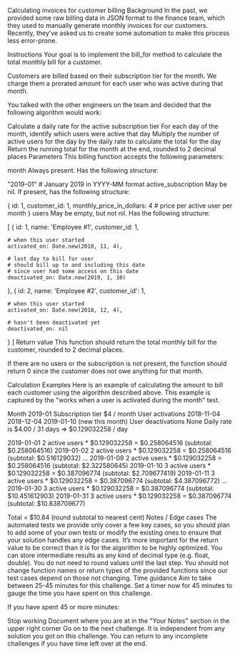 Calculating invoices for customer billing
Background
In the past, we provided some raw billing data in JSON format to the finance team, which they used to manually generate monthly invoices for our customers. Recently, they’ve asked us to create some automation to make this process less error-prone.

Instructions
Your goal is to implement the bill_for method to calculate the total monthly bill for a customer.

Customers are billed based on their subscription tier for the month. We charge them a prorated amount for each user who was active during that month.

You talked with the other engineers on the team and decided that the following algorithm would work:

Calculate a daily rate for the active subscription tier
For each day of the month, identify which users were active that day
Multiply the number of active users for the day by the daily rate to calculate the total for the day
Return the running total for the month at the end, rounded to 2 decimal places
Parameters
This billing function accepts the following parameters:

month
Always present. Has the following structure:

"2019-01"   # January 2019 in YYYY-MM format
active_subscription
May be nil. If present, has the following structure:

{
  id: 1,
  customer_id: 1,
  monthly_price_in_dollars: 4  # price per active user per month
}
users
May be empty, but not nil. Has the following structure:

[
  {
    id: 1,
    name: 'Employee #1',
    customer_id: 1,

    # when this user started
    activated_on: Date.new(2018, 11, 4),

    # last day to bill for user
    # should bill up to and including this date
    # since user had some access on this date
    deactivated_on: Date.new(2019, 1, 10)
  },
  {
    id: 2,
    name: 'Employee #2',
    customer_id': 1,

    # when this user started
    activated_on: Date.new(2018, 12, 4),

    # hasn't been deactivated yet
    deactivated_on: nil
  }
]
Return value
This function should return the total monthly bill for the customer, rounded to 2 decimal places.

If there are no users or the subscription is not present, the function should return 0 since the customer does not owe anything for that month.

Calculation Examples
Here is an example of calculating the amount to bill each customer using the algorithm described above. This example is captured by the "works when a user is activated during the month" test.

Month	2019-01
Subscription tier	$4 / month
User activations	2018-11-04
2018-12-04
2019-01-10 (new this month)
User deactivations	None
Daily rate is $4.00 / 31 days => $0.129032258 / day

2019-01-01  2 active users * $0.129032258 = $0.258064516  (subtotal: $0.258064516)
2019-01-02  2 active users * $0.129032258 = $0.258064516  (subtotal: $0.516129032)
...
2019-01-09  2 active users * $0.129032258 = $0.258064516  (subtotal: $2.322580645)
2019-01-10  3 active users * $0.129032258 = $0.387096774  (subtotal: $2.709677419)
2019-01-11  3 active users * $0.129032258 = $0.387096774  (subtotal: $4.387096772)
...
2019-01-30  3 active users * $0.129032258 = $0.387096774  (subtotal: $10.451612903)
2019-01-31  3 active users * $0.129032258 = $0.387096774  (subtotal: $10.838709677)

Total = $10.84 (round subtotal to nearest cent)
Notes / Edge cases
The automated tests we provide only cover a few key cases, so you should plan to add some of your own tests or modify the existing ones to ensure that your solution handles any edge cases.
It’s more important for the return value to be correct than it is for the algorithm to be highly optimized.
You can store intermediate results as any kind of decimal type (e.g. float, double). You do not need to round values until the last step.
You should not change function names or return types of the provided functions since our test cases depend on those not changing.
Time guidance
Aim to take between 25-45 minutes for this challenge. Set a timer now for 45 minutes to gauge the time you have spent on this challenge.

If you have spent 45 or more minutes:

Stop working
Document where you are at in the "Your Notes" section in the upper right corner
Go on to the next challenge. It is independent from any solution you got on this challenge.
You can return to any incomplete challenges if you have time left over at the end.
